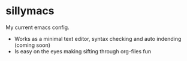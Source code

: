# sillymacs
My current emacs config.
- Works as a minimal text editor, syntax checking and auto indending (coming soon)
- Is easy on the eyes making sifting through org-files fun
